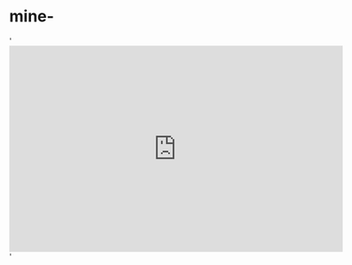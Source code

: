 mine-
=====

'<iframe width="600" height="371" seamless frameborder="0" scrolling="no" src="https://docs.google.com/spreadsheets/d/1lN_CibbPiw325UaBS_LrYIFlpVbCyTTr612axTR5mY0/pubchart?oid=1422277033&amp;format=image"></iframe>'
